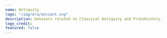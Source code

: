 ```yaml
---
name: Antiquity
logo: "/img/era/ancient.svg"
description: Datasets related to Classical Antiquity and Protohistory. <br><br> Datasets are ordered by the last modified date.
logo_credit: 
featured: false
---
```


